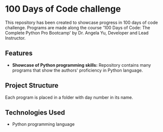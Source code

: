# 100 Days of Code challenge

This repository has been created to showcase progress in 100 days of code challenge. Programs are made along the course '100 Days of Code: The Complete Python Pro Bootcamp' by Dr. Angela Yu, Developer and Lead Instructor.

## Features

- **Showcase of Python programming skills:** Repository contains many programs that show the authors' proficiency in Python language. 

## Project Structure

Each program is placed in a folder with day number in its name.

## Technologies Used

- Python programming language

